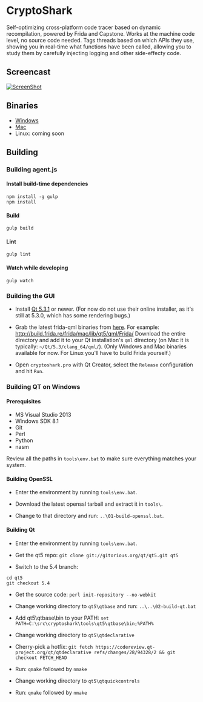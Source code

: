 # CryptoShark

Self-optimizing cross-platform code tracer based on dynamic recompilation,
powered by Frida and Capstone. Works at the machine code level, no source
code needed. Tags threads based on which APIs they use, showing you in
real-time what functions have been called, allowing you to study them by
carefully injecting logging and other side-effecty code.

## Screencast

[![ScreenShot](http://img.youtube.com/vi/hzDsxtcRavY/0.jpg)](https://www.youtube.com/watch?v=hzDsxtcRavY)

## Binaries

- [Windows](http://build.frida.re/frida/windows/Win32-Release/bin/cryptoshark-0.1.1.exe)
- [Mac](http://build.frida.re/frida/mac/CryptoShark-0.1.1.dmg)
- Linux: coming soon

## Building

### Building agent.js

#### Install build-time dependencies
    npm install -g gulp
    npm install

#### Build
    gulp build

#### Lint
    gulp lint

#### Watch while developing
    gulp watch

### Building the GUI

- Install [Qt 5.3.1](http://qt-project.org/downloads) or newer. (For now
  do not use their online installer, as it's still at 5.3.0, which has some
  rendering bugs.)

- Grab the latest frida-qml binaries from [here](http://build.frida.re/frida/).
  For example: http://build.frida.re/frida/mac/lib/qt5/qml/Frida/
  Download the entire directory and add it to your Qt installation's `qml`
  directory (on Mac it is typically: `~/Qt/5.3/clang_64/qml/`).
  (Only Windows and Mac binaries available for now. For Linux you'll have to
  build Frida yourself.)

- Open `cryptoshark.pro` with Qt Creator, select the `Release` configuration
  and hit `Run`.

### Building QT on Windows

#### Prerequisites

* MS Visual Studio 2013
* Windows SDK 8.1
* Git
* Perl
* Python
* nasm

Review all the paths in `tools\env.bat` to make sure everything matches your
system.

#### Building OpenSSL

- Enter the environment by running `tools\env.bat`.

- Download the latest openssl tarball and extract it in `tools\`.

- Change to that directory and run: `..\01-build-openssl.bat`.

#### Building Qt

- Enter the environment by running `tools\env.bat`.

- Get the qt5 repo: `git clone git://gitorious.org/qt/qt5.git qt5`

- Switch to the 5.4 branch:

```
cd qt5
git checkout 5.4
```

- Get the source code: `perl init-repository --no-webkit`

- Change working directory to `qt5\qtbase` and run: `..\..\02-build-qt.bat`

- Add qt5\qtbase\bin to your PATH: `set PATH=C:\src\cryptoshark\tools\qt5\qtbase\bin;%PATH%`

- Change working directory to `qt5\qtdeclarative`

- Cherry-pick a hotfix: `git fetch https://codereview.qt-project.org/qt/qtdeclarative refs/changes/28/94328/2 && git checkout FETCH_HEAD`

- Run: `qmake` followed by `nmake`

- Change working directory to `qt5\qtquickcontrols`

- Run: `qmake` followed by `nmake`